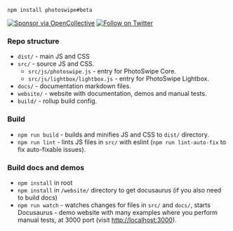 ```
npm install photoswipe#beta
```

[![Sponsor via OpenCollective](https://img.shields.io/opencollective/all/photoswipe?label=Sponsor%20via%20OpenCollective)](https://opencollective.com/photoswipe)
[![Follow on Twitter](https://img.shields.io/twitter/follow/photoswipe?style=social)](https://twitter.com/intent/user?screen_name=photoswipe)


### Repo structure

- `dist/` - main JS and CSS
- `src/` - source JS and CSS.
  - `src/js/photoswipe.js` - entry for PhotoSwipe Core.
  - `src/js/lightbox/lightbox.js` - entry for PhotoSwipe Lightbox.
- `docs/` - documentation markdown files.
- `website/` - website with documentation, demos and manual tests.
- `build/` - rollup build config.

### Build

- `npm run build` - builds and minifies JS and CSS to `dist/` directory. 
- `npm run lint` - lints JS files in `src/` with eslint (`npm run lint-auto-fix` to fix auto-fixable issues).

### Build docs and demos

- `npm install` in root
- `npm install` in `/website/` directory to get docusaurus (if you also need to build docs)
- `npm run watch` - watches changes for files in `src/` and `docs/`, starts Docusaurus - demo website with many examples where you perform manual tests, at 3000 port (visit [http://localhost:3000](http://localhost:3000)).


